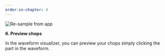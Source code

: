 ```yaml
---
order-in-chapter: 4
---
```


![Re-sample from app](https://lh3.google.com/u/1/d/1ECqjotnHWwTJ1fdsQmNqHD8Ifj2dUODG=w1920-h500-iv1)

**6. Preview chops**

In the waveform visualizer, you can preview your chops simply clicking the part in the waveform.
